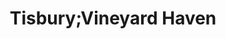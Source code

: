 ---
title: Tisbury;Vineyard Haven
url: /tisbury-vineyard-haven/
latitude: 41.449
longitude: -70.613
---